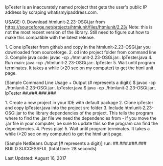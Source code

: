IpTester is an inaccurately named project that gets the user's public IP
address by scraping whatismyipaddress.com. 

USAGE: 
	0. Download htmlunit-2.23-OSGi.jar from 
		https://sourceforge.net/projects/htmlunit/files/htmlunit/2.23/ 
		Note: this is not the most recent version of the library. Still 
		need to figure out how to make this compatible with the latest 
		release. 

<Command Line Linux> 
	1. Clone ipTester from github and copy in the htmlunit-2.23-OSGi.jar
		you downloaded from sourceforge. 
	2. cd into project folder from command line
	3. Compile java code: javac -cp ./htmlunit-2.23-OSGi.jar:. IpTester.java
	4. Run main: java -cp ./htmlunit-2.23-OSGi.jar:. IpTester
	5. Wait until program terminates. It takes a while (>20 sec on my 
		computer) to get the html unit page. 

[Sample Command Line Usage + Output (# represents a digit)]
$ javac -cp ./htmlunit-2.23-OSGi.jar:. IpTester.java 
$ java -cp ./htmlunit-2.23-OSGi.jar:. IpTester
##.###.###.### 


<IDE> 
	1. Create a new project in your IDE with default package
	2. Clone ipTester and copy IpTester.java into the project src folder
	3. Include htmlunit-2.23-OSGi.jar to the library dependencies of the 
		project. This tells the program where to find the .jar file
		we need the dependencies from - if you move the .jar file
		in your computer, be sure to update this so the program can
		find the dependencies. 
	4. Press play!
	5. Wait until program terminates. It takes a while (>20 sec on my 
		computer) to get the html unit page. 

[Sample NetBeans Output [# represents a digit)]
run: 
##.###.###.###
BUILD SUCCESSFUL (total time: 28 seconds)



Last Updated: August 16, 2017
	

